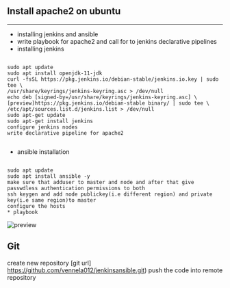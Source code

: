## Install apache2 on ubuntu
--------------------------

* installing jenkins and ansible
* write playbook for apache2 and    call for to jenkins declarative pipelines
* installing jenkins

```

sudo apt update
sudo apt install openjdk-11-jdk
curl -fsSL https://pkg.jenkins.io/debian-stable/jenkins.io.key | sudo tee \
/usr/share/keyrings/jenkins-keyring.asc > /dev/null
echo deb [signed-by=/usr/share/keyrings/jenkins-keyring.asc] \
[preview]https://pkg.jenkins.io/debian-stable binary/ | sudo tee \
/etc/apt/sources.list.d/jenkins.list > /dev/null
sudo apt-get update
sudo apt-get install jenkins
configure jenkins nodes
write declarative pipeline for apache2


```

* ansible installation
```

sudo apt update 
sudo apt install ansible -y
make sure that adduser to master and node and after that give passwdless authentication permissions to both
ssh keygen and add node publickey(i.e different region) and private key(i.e same region)to master
configure the hosts
* playbook

```
![preview](hostfile.png)
## Git 
create new repository
[git url] https://github.com/vennela012/jenkinsansible.git)
push the code into remote repository 





